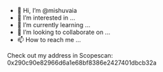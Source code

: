 - 👋 Hi, I’m @mishuvaia
- 👀 I’m interested in ...
- 🌱 I’m currently learning ...
- 💞️ I’m looking to collaborate on ...
- 📫 How to reach me ...

<!---
mishuvaia/mishuvaia is a ✨ special ✨ repository because its `README.md` (this file) appears on your GitHub profile.
You can click the Preview link to take a look at your changes.
--->
Check out my address in Scopescan: 0x290c90e82966d6a1e68bf8386e2427401dbcb32a
